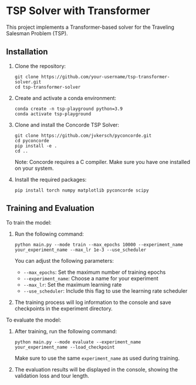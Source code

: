 # TSP Solver with Transformer

This project implements a Transformer-based solver for the Traveling Salesman Problem (TSP).

## Installation

1. Clone the repository:
   ```
   git clone https://github.com/your-username/tsp-transformer-solver.git
   cd tsp-transformer-solver
   ```

2. Create and activate a conda environment:
   ```
   conda create -n tsp-playground python=3.9
   conda activate tsp-playground
   ```


3. Clone and install the Concorde TSP Solver:
   ```
   git clone https://github.com/jvkersch/pyconcorde.git
   cd pyconcorde
   pip install -e .
   cd ..
   ```

   Note: Concorde requires a C compiler. Make sure you have one installed on your system.

4. Install the required packages:
   ```
   pip install torch numpy matplotlib pyconcorde scipy
   ```

## Training and Evaluation

To train the model:

1. Run the following command:
   ```
   python main.py --mode train --max_epochs 10000 --experiment_name your_experiment_name --max_lr 1e-3 --use_scheduler
   ```

   You can adjust the following parameters:
   - `--max_epochs`: Set the maximum number of training epochs
   - `--experiment_name`: Choose a name for your experiment
   - `--max_lr`: Set the maximum learning rate
   - `--use_scheduler`: Include this flag to use the learning rate scheduler

2. The training process will log information to the console and save checkpoints in the experiment directory.

To evaluate the model:

1. After training, run the following command:
   ```
   python main.py --mode evaluate --experiment_name your_experiment_name --load_checkpoint
   ```

   Make sure to use the same `experiment_name` as used during training.

2. The evaluation results will be displayed in the console, showing the validation loss and tour length.

